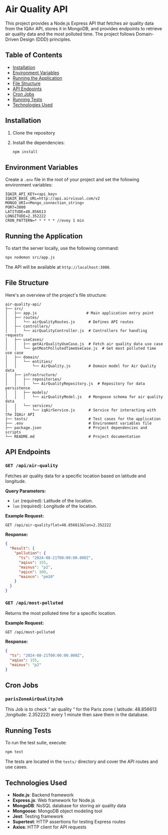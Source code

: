 # Air Quality API

This project provides a Node.js Express API that fetches air quality data from the IQAir API, stores it in MongoDB, and provides endpoints to retrieve air quality data and the most polluted time. The project follows Domain-Driven Design (DDD) principles.

## Table of Contents

- [Installation](#installation)
- [Environment Variables](#environment-variables)
- [Running the Application](#running-the-application)
- [File Structure](#file-structure)
- [API Endpoints](#api-endpoints)
- [Cron Jobs](#api-endpoints)
- [Running Tests](#running-tests)
- [Technologies Used](#technologies-used)

## Installation

1. Clone the repository

2. Install the dependencies:

    ```bash
    npm install
    ```

## Environment Variables

Create a `.env` file in the root of your project and set the following environment variables:

```env
IQAIR_API_KEY=<api_key>
IQAIR_BASE_URL=http://api.airvisual.com/v2
MONGO_URI=<Mongo_connection_string>
PORT=3000
LATITUDE=48.856613
LONGITUDE=2.352222
CRON_PATTERN=* * * * * //evey 1 min
```

## Running the Application

To start the server locally, use the following command:

```bash
npx nodemon src/app.js
```

The API will be available at `http://localhost:3000`.

## File Structure

Here's an overview of the project's file structure:

```
air-quality-api/
├── src/
│   ├── app.js                      # Main application entry point
│   ├── routes/
│   │   └── airQualityRoutes.js      # Defines API routes
│   ├── controllers/
│   │   └── airQualityController.js  # Controllers for handling requests
│   ├── useCases/
│   │   ├── getAirQualityUseCase.js  # Fetch air quality data use case
│   │   └── getMostPollutedTimeUseCase.js  # Get most polluted time use case
│   ├── domain/
│   │   └── entities/
│   │       └── AirQuality.js        # Domain model for Air Quality data
│   ├── infrastructure/
│   │   ├── repositories/
│   │   │   └── AirQualityRepository.js  # Repository for data persistence
│   │   ├── models/
│   │   │   └── airQualityModel.js   # Mongoose schema for air quality data
│   │   └── services/
│   │       └── iqAirService.js      # Service for interacting with the IQAir API
├── tests/                           # Test cases for the application
├── .env                             # Environment variables file
├── package.json                     # Project dependencies and scripts
└── README.md                        # Project documentation
```

## API Endpoints

### `GET /api/air-quality`
Fetches air quality data for a specific location based on latitude and longitude.

**Query Parameters:**
- `lat` (required): Latitude of the location.
- `lon` (required): Longitude of the location.

**Example Request:**
```
GET /api/air-quality?lat=48.856613&lon=2.352222
```

**Response:**
```json
{
  "Result": {
    "pollution": {
      "ts": "2024-08-21T00:00:00.000Z",
      "aqius": 155,
      "mainus": "p2",
      "aqicn": 100,
      "maincn": "pm10"
    }
  }
}
```

### `GET /api/most-polluted`
Returns the most polluted time for a specific location.

**Example Request:**
```
GET /api/most-polluted
```

**Response:**
```json
{
  "ts": "2024-08-21T00:00:00.000Z",
  "aqius": 155,
  "mainus": "p2"
}
```
## Cron Jobs

### `parisZoneAirQualityJob`
This Job is to check “ air quality “ for the Paris zone ( latitude: 48.856613 ,longitude: 2.352222) every 1 minute then save them in the database.

## Running Tests

To run the test suite, execute:

```bash
npm test
```

The tests are located in the `tests/` directory and cover the API routes and use cases.

## Technologies Used

- **Node.js**: Backend framework
- **Express.js**: Web framework for Node.js
- **MongoDB**: NoSQL database for storing air quality data
- **Mongoose**: MongoDB object modeling tool
- **Jest**: Testing framework
- **Supertest**: HTTP assertions for testing Express routes
- **Axios**: HTTP client for API requests
